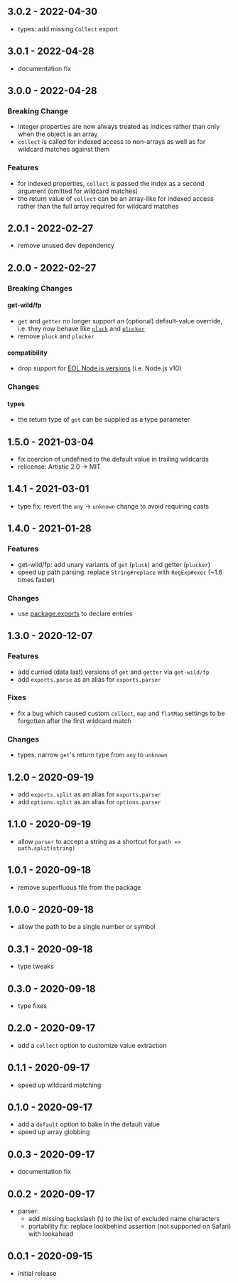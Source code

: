 ## 3.0.2 - 2022-04-30

- types: add missing `Collect` export

## 3.0.1 - 2022-04-28

- documentation fix

## 3.0.0 - 2022-04-28

### Breaking Change

- integer properties are now always treated as indices rather than only when
  the object is an array
- `collect` is called for indexed access to non-arrays as well as for wildcard
  matches against them

### Features

- for indexed properties, `collect` is passed the index as a second argument
  (omitted for wildcard matches)
- the return value of `collect` can be an array-like for indexed access rather
  than the full array required for wildcard matches

## 2.0.1 - 2022-02-27

- remove unused dev dependency

## 2.0.0 - 2022-02-27

### Breaking Changes

#### get-wild/fp

- `get` and `getter` no longer support an (optional) default-value override,
  i.e. they now behave like [`pluck`][pluck] and [`plucker`][plucker]
- remove `pluck` and `plucker`

#### compatibility

- drop support for [EOL Node.js versions][EOL] (i.e. Node.js v10)

### Changes

#### types

- the return type of `get` can be supplied as a type parameter

## 1.5.0 - 2021-03-04

- fix coercion of undefined to the default value in trailing wildcards
- relicense: Artistic 2.0 -> MIT

## 1.4.1 - 2021-03-01

- type fix: revert the `any` -> `unknown` change to avoid requiring casts

## 1.4.0 - 2021-01-28

### Features

- get-wild/fp: add unary variants of `get` (`pluck`) and getter (`plucker`)
- speed up path parsing: replace `String#replace` with `RegExp#exec` (~1.6
  times faster)

### Changes

- use [package.exports](https://nodejs.org/api/packages.html#packages_package_entry_points)
  to declare entries

## 1.3.0 - 2020-12-07

### Features

- add curried (data last) versions of `get` and `getter` via `get-wild/fp`
- add `exports.parse` as an alias for `exports.parser`

### Fixes

- fix a bug which caused custom `collect`, `map` and `flatMap` settings to be
  forgotten after the first wildcard match

### Changes

- types: narrow `get`'s return type from `any` to `unknown`

## 1.2.0 - 2020-09-19

- add `exports.split` as an alias for `exports.parser`
- add `options.split` as an alias for `options.parser`

## 1.1.0 - 2020-09-19

- allow `parser` to accept a string as a shortcut for `path => path.split(string)`

## 1.0.1 - 2020-09-18

- remove superfluous file from the package

## 1.0.0 - 2020-09-18

- allow the path to be a single number or symbol

## 0.3.1 - 2020-09-18

- type tweaks

## 0.3.0 - 2020-09-18

- type fixes

## 0.2.0 - 2020-09-17

- add a `collect` option to customize value extraction

## 0.1.1 - 2020-09-17

- speed up wildcard matching

## 0.1.0 - 2020-09-17

- add a `default` option to bake in the default value
- speed up array globbing

## 0.0.3 - 2020-09-17

- documentation fix

## 0.0.2 - 2020-09-17

- parser:
    - add missing backslash (\\) to the list of excluded name characters
    - portability fix: replace lookbehind assertion (not supported on Safari)
      with lookahead

## 0.0.1 - 2020-09-15

- initial release

[EOL]: https://github.com/nodejs/Release#readme
[pluck]: https://github.com/chocolateboy/get-wild/blob/v1.5.0/README.md#pluck
[plucker]: https://github.com/chocolateboy/get-wild/blob/v1.5.0/README.md#plucker
